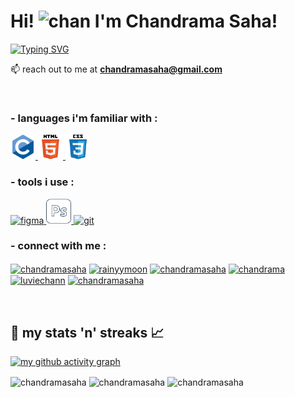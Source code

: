 <h1 align="left">Hi! <img  src="https://raw.githubusercontent.com/aemmadi/aemmadi/master/wave.gif" alt="chan" width="30px" height="30px"> I'm Chandrama Saha!  </h1>
 
<a href="https://git.io/typing-svg"><img src="https://readme-typing-svg.herokuapp.com?font=open+sans&weight=600&duration=3000&pause=10&color=C769F7&multiline=true&width=435&height=100&lines=sophomore+at+srmist(ktr)%2C+chennai;loves+to+design+user+interfaces!;currently+learning+web+dev." alt="Typing SVG" /></a>
<br>

📫 reach out to me at **chandramasaha@gmail.com**

<br>

<h3 align="left"> - languages i'm familiar with :</h3>
<p align="left"> 
  <a href="https://www.cprogramming.com/" target="_blank" rel="noreferrer"> <img src="https://raw.githubusercontent.com/devicons/devicon/master/icons/c/c-original.svg" alt="c" width="40" height="40"/> </a> 
  <a href="https://www.w3.org/html/" target="_blank" rel="noreferrer"> <img src="https://raw.githubusercontent.com/devicons/devicon/master/icons/html5/html5-original-wordmark.svg" alt="html5" width="40" height="40"/> </a> 
  <a href="https://www.w3schools.com/css/" target="_blank" rel="noreferrer"> <img src="https://raw.githubusercontent.com/devicons/devicon/master/icons/css3/css3-original-wordmark.svg" alt="css3" width="40" height="40"/> </a> 
  
<h3 align="left"> - tools i use :</h3>
  <a href="https://www.figma.com/" target="_blank" rel="noreferrer"> <img src="https://www.vectorlogo.zone/logos/figma/figma-icon.svg" alt="figma" width="40" height="40"/> </a>   
  <a href="https://www.photoshop.com/en" target="_blank" rel="noreferrer"> <img src="https://raw.githubusercontent.com/devicons/devicon/master/icons/photoshop/photoshop-line.svg" alt="photoshop" width="40" height="40"/> </a> 
  <a href="https://git-scm.com/" target="_blank" rel="noreferrer"> <img src="https://www.vectorlogo.zone/logos/git-scm/git-scm-icon.svg" alt="git" width="40" height="40"/> </a> 
</p>


<h3 align="left"> - connect with me :</h3>
<p align="left">
<a href="https://linkedin.com/in/chandramasaha" target="blank"><img align="center" src="https://raw.githubusercontent.com/rahuldkjain/github-profile-readme-generator/master/src/images/icons/Social/linked-in-alt.svg" alt="chandramasaha" height="30" width="40" /></a>
<a href="https://instagram.com/rainyymoon" target="blank"><img align="center" src="https://raw.githubusercontent.com/rahuldkjain/github-profile-readme-generator/master/src/images/icons/Social/instagram.svg" alt="rainyymoon" height="30" width="40" /></a>
<a href="https://dribbble.com/chandramasaha" target="blank"><img align="center" src="https://raw.githubusercontent.com/rahuldkjain/github-profile-readme-generator/master/src/images/icons/Social/dribbble.svg" alt="chandramasaha" height="30" width="40" /></a>
<a href="https://www.behance.net/chandrama" target="blank"><img align="center" src="https://raw.githubusercontent.com/rahuldkjain/github-profile-readme-generator/master/src/images/icons/Social/behance.svg" alt="chandrama" height="30" width="40" /></a>
<a href="https://www.youtube.com/c/luviechann" target="blank"><img align="center" src="https://raw.githubusercontent.com/rahuldkjain/github-profile-readme-generator/master/src/images/icons/Social/youtube.svg" alt="luviechann" height="30" width="40" /></a>
 <a href="https://codepen.io/chandramasaha" target="blank"><img align="center" src="https://raw.githubusercontent.com/rahuldkjain/github-profile-readme-generator/master/src/images/icons/Social/codepen.svg" alt="chandramasaha" height="30" width="40" /></a>
</p>

<br>

<h2 align="left">🎯 my stats 'n' streaks 📈</h2>

[![my github activity graph](https://activity-graph.herokuapp.com/graph?username=chandramasaha&bg_color=0d0d0d&color=c241f1&line=d800db&point=6d0075&area=true&hide_border=true)](https://github.com/ashutosh00710/github-readme-activity-graph)

<img align="center" src="https://github-readme-stats.vercel.app/api/top-langs?username=chandramasaha&theme=jolly&show_icons=true&locale=en&layout=compact" alt="chandramasaha" bg_color=0d0d0d/> 
<img align="center" src="https://github-readme-stats.vercel.app/api?username=chandramasaha&theme=jolly&show_icons=true&locale=en" alt="chandramasaha" bg_color=0d0d0d/> <img align="center" src="https://github-readme-streak-stats.herokuapp.com/?user=chandramasaha&theme=jolly" alt="chandramasaha" bg_color=0d0d0d/>





